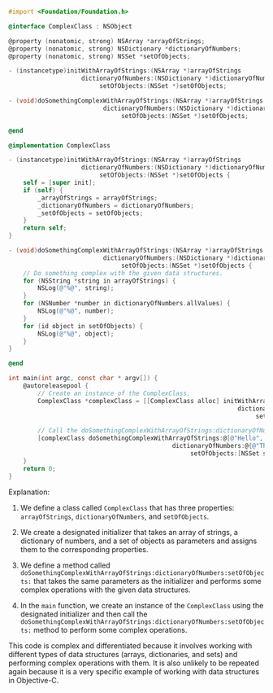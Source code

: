 ```objective-c
#import <Foundation/Foundation.h>

@interface ComplexClass : NSObject

@property (nonatomic, strong) NSArray *arrayOfStrings;
@property (nonatomic, strong) NSDictionary *dictionaryOfNumbers;
@property (nonatomic, strong) NSSet *setOfObjects;

- (instancetype)initWithArrayOfStrings:(NSArray *)arrayOfStrings
                    dictionaryOfNumbers:(NSDictionary *)dictionaryOfNumbers
                         setOfObjects:(NSSet *)setOfObjects;

- (void)doSomethingComplexWithArrayOfStrings:(NSArray *)arrayOfStrings
                          dictionaryOfNumbers:(NSDictionary *)dictionaryOfNumbers
                               setOfObjects:(NSSet *)setOfObjects;

@end

@implementation ComplexClass

- (instancetype)initWithArrayOfStrings:(NSArray *)arrayOfStrings
                    dictionaryOfNumbers:(NSDictionary *)dictionaryOfNumbers
                         setOfObjects:(NSSet *)setOfObjects {
    self = [super init];
    if (self) {
        _arrayOfStrings = arrayOfStrings;
        _dictionaryOfNumbers = dictionaryOfNumbers;
        _setOfObjects = setOfObjects;
    }
    return self;
}

- (void)doSomethingComplexWithArrayOfStrings:(NSArray *)arrayOfStrings
                          dictionaryOfNumbers:(NSDictionary *)dictionaryOfNumbers
                               setOfObjects:(NSSet *)setOfObjects {
    // Do something complex with the given data structures.
    for (NSString *string in arrayOfStrings) {
        NSLog(@"%@", string);
    }
    for (NSNumber *number in dictionaryOfNumbers.allValues) {
        NSLog(@"%@", number);
    }
    for (id object in setOfObjects) {
        NSLog(@"%@", object);
    }
}

@end

int main(int argc, const char * argv[]) {
    @autoreleasepool {
        // Create an instance of the ComplexClass.
        ComplexClass *complexClass = [[ComplexClass alloc] initWithArrayOfStrings:@[@"Hello", @"World"]
                                                               dictionaryOfNumbers:@{@"One": @1, @"Two": @2}
                                                                    setOfObjects:[NSSet setWithObjects:@"A", @"B", @"C", nil]];

        // Call the doSomethingComplexWithArrayOfStrings:dictionaryOfNumbers:setOfObjects: method.
        [complexClass doSomethingComplexWithArrayOfStrings:@[@"Hello", @"Again"]
                                             dictionaryOfNumbers:@{@"Three": @3, @"Four": @4}
                                                  setOfObjects:[NSSet setWithObjects:@"D", @"E", @"F", nil]];
    }
    return 0;
}
```

Explanation:

1. We define a class called `ComplexClass` that has three properties: `arrayOfStrings`, `dictionaryOfNumbers`, and `setOfObjects`.

2. We create a designated initializer that takes an array of strings, a dictionary of numbers, and a set of objects as parameters and assigns them to the corresponding properties.

3. We define a method called `doSomethingComplexWithArrayOfStrings:dictionaryOfNumbers:setOfObjects:` that takes the same parameters as the initializer and performs some complex operations with the given data structures.

4. In the `main` function, we create an instance of the `ComplexClass` using the designated initializer and then call the `doSomethingComplexWithArrayOfStrings:dictionaryOfNumbers:setOfObjects:` method to perform some complex operations.

This code is complex and differentiated because it involves working with different types of data structures (arrays, dictionaries, and sets) and performing complex operations with them. It is also unlikely to be repeated again because it is a very specific example of working with data structures in Objective-C.